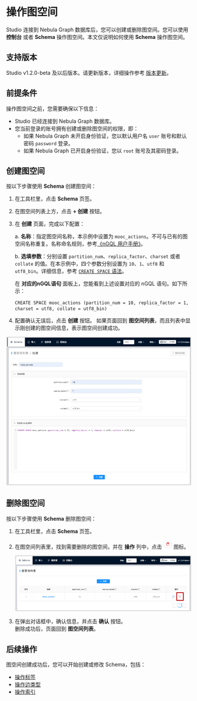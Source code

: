 # 操作图空间

Studio 连接到 Nebula Graph 数据库后，您可以创建或删除图空间。您可以使用 **控制台** 或者 **Schema** 操作图空间。本文仅说明如何使用 **Schema** 操作图空间。

## 支持版本

Studio v1.2.0-beta 及以后版本。请更新版本，详细操作参考 [版本更新](../about-studio/st-ug-check-updates.md)。

## 前提条件

操作图空间之前，您需要确保以下信息：

- Studio 已经连接到 Nebula Graph 数据库。
- 您当前登录的账号拥有创建或删除图空间的权限，即：
  - 如果 Nebula Graph 未开启身份验证，您以默认用户名 `user` 账号和默认密码 `password` 登录。
  - 如果 Nebula Graph 已开启身份验证，您以 `root` 账号及其密码登录。

## 创建图空间

按以下步骤使用 **Schema** 创建图空间：

1. 在工具栏里，点击 **Schema** 页签。

2. 在图空间列表上方，点击 **+ 创建** 按钮。

3. 在 **创建** 页面，完成以下配置：

   a. **名称**：指定图空间名称，本示例中设置为 `mooc_actions`。不可与已有的图空间名称重复。名称命名规则，参考[《nGQL 用户手册》](https://docs.nebula-graph.com.cn/manual-CN/2.query-language/3.language-structure/schema-object-names/ "点击前往 Nebula Graph 网站")。

   b. **选填参数**：分别设置 `partition_num`、`replica_factor`、`charset` 或者 `collate` 的值。在本示例中，四个参数分别设置为 `10`、`1`、`utf8` 和 `utf8_bin`。详细信息，参考 [`CREATE SPACE` 语法](https://docs.nebula-graph.com.cn/manual-CN/2.query-language/4.statement-syntax/1.data-definition-statements/create-space-syntax/ "点击前往 Nebula Graph 网站")。

   在 **对应的nGQL语句** 面板上，您能看到上述设置对应的 nGQL 语句。如下所示：

   ```ngql
   CREATE SPACE mooc_actions (partition_num = 10, replica_factor = 1, charset = utf8, collate = utf8_bin)
   ```

4. 配置确认无误后，点击 **创建** 按钮。
   如果页面回到 **图空间列表**，而且列表中显示刚创建的图空间信息，表示图空间创建成功。

![带有示例配置信息的图空间创建页面](../figs/st-ug-015.png "图空间创建页面")

## 删除图空间

按以下步骤使用 **Schema** 删除图空间：

1. 在工具栏里，点击 **Schema** 页签。

2. 在图空间列表里，找到需要删除的图空间，并在 **操作** 列中，点击 ![表示删除的图标](../figs/st-ug-017.png "删除") 图标。

   ![在图空间列表中删除指定的图空间](../figs/st-ug-016.png "删除图空间")

3. 在弹出对话框中，确认信息，并点击 **确认** 按钮。  
   删除成功后，页面回到 **图空间列表**。

## 后续操作

图空间创建成功后，您可以开始创建或修改 Schema，包括：

- [操作标签](st-ug-crud-tag.md)
- [操作边类型](st-ug-crud-edge-type.md)
- [操作索引](st-ug-crud-index.md)
